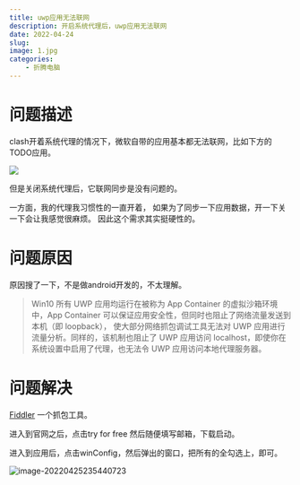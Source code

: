 ```yaml
---
title: uwp应用无法联网
description: 开启系统代理后，uwp应用无法联网
date: 2022-04-24
slug: 
image: 1.jpg
categories:
    - 折腾电脑
---
```




# 问题描述

clash开着系统代理的情况下，微软自带的应用基本都无法联网，比如下方的TODO应用。



![  ](https://s2.loli.net/2022/04/25/2Rn8lzWSufJ1Tj6.png)

但是关闭系统代理后，它联网同步是没有问题的。 

一方面，我的代理我习惯性的一直开着， 如果为了同步一下应用数据，开一下关一下会让我感觉很麻烦。 因此这个需求其实挺硬性的。 



# 问题原因

原因搜了一下，不是做android开发的，不太理解。 



>Win10 所有 UWP 应用均运行在被称为 App Container 的虚拟沙箱环境中，App Container 可以保证应用安全性，但同时也阻止了网络流量发送到本机（即 loopback）， 使大部分网络抓包调试工具无法对 UWP 应用进行流量分析。同样的，该机制也阻止了 UWP 应用访问 localhost，即使你在系统设置中启用了代理，也无法令 UWP 应用访问本地代理服务器。
>

# 问题解决

[Fiddler](https://www.telerik.com/fiddler) 一个抓包工具。

进入到官网之后，点击try for free 然后随便填写邮箱，下载启动。

进入到应用后，点击winConfig，然后弹出的窗口，把所有的全勾选上，即可。

![image-20220425235440723](https://s2.loli.net/2022/04/25/wIVsYZOxfQPBrpT.png)

